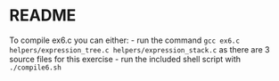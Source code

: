 # README

To compile ex6.c you can either:
	- run the command `gcc ex6.c helpers/expression_tree.c helpers/expression_stack.c` as there are 3 source files for this exercise
	- run the included shell script with `./compile6.sh`
